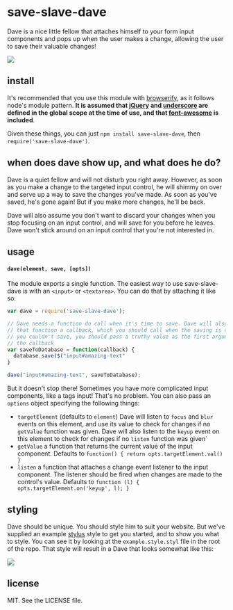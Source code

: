 # save-slave-dave

Dave is a nice little fellow that attaches himself to your form input components
and pops up when the user makes a change, allowing the user to save their
valuable changes!

<img src="http://i.imgur.com/y18Ha6E.jpg"/>

## install

It's recommended that you use this module with
[browserify](https://github.com/substack/node-browserify), as it follows node's
module pattern. **It is assumed that [jQuery](http://jquery.com/) and 
[underscore](http://underscorejs.org/) are defined in the global scope at the
time of use, and that
[font-awesome](http://fortawesome.github.io/Font-Awesome/) is included**. 

Given these things, you can just `npm install save-slave-dave`, then 
`require('save-slave-dave')`.

## when does dave show up, and what does he do?

Dave is a quiet fellow and will not disturb you right away. However, as soon
as you make a change to the targeted input control, he will shimmy on over
and serve up a way to save the changes you've made. As soon as you've saved,
he's gone again! But if you make more changes, he'll be back.

Dave will also assume you don't want to discard your changes when you stop
focusing on an input control, and will save for you before he leaves. Dave
won't stick around on an input control that you're not interested in.

## usage

#### `dave(element, save, [opts])`

The module exports a single function. The easiest way to use save-slave-dave is
with an `<input>` or `<textarea>`. You can do that by attaching it like so:

```javascript
var dave = require('save-slave-dave');

// Dave needs a function do call when it's time to save. Dave will also passed
// that function a callback, which you should call when the saving is done. If
// you couldn't save, you should pass a truthy value as the first argument of
// the callback
var saveToDatabase = function(callback) {
  database.save($("input#amazing-text"
}

dave("input#amazing-text", saveToDatabase);
```

But it doesn't stop there! Sometimes you have more complicated input components,
like a tags input! That's no problem. You can also pass an `options` object
specifying the following things:

* `targetElement` (defaults to `element`) Dave will listen to `focus` and `blur`
  events on this element,  and use its value to check for changes if no 
  `getValue` function was given. Dave will also listen to the `keyup` event on
  this element to check for changes if no `listen` function was given`
* `getValue` a function that returns the current value of the input component.
  Defaults to `function() { return opts.targetElement.val() }`
* `listen` a function that attaches a change event listener to the input
  component. The listener should be fired when changes are made to the control's
  value. Defaults to `function (l) { opts.targetElement.on('keyup', l); }`

## styling

Dave should be unique. You should style him to suit your website. But we've
supplied an example [stylus](http://learnboost.github.io/stylus/) style to get 
you started, and to show you what to style. You can see it by looking at the
`example.style.styl` file in the root of the repo. That style will result in a
Dave that looks somewhat like this:

<img src="http://i.imgur.com/iVravHn.gif"/>

## license

MIT. See the LICENSE file.

